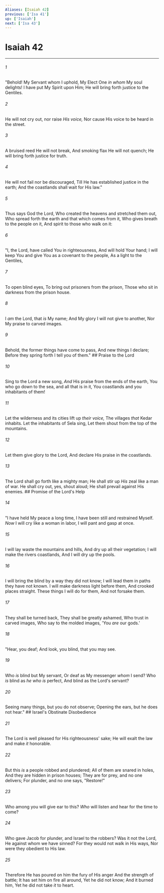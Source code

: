 ```yaml
---
Aliases: [Isaiah 42]
previous: ['Isa 41']
up: ['Isaiah']
next: ['Isa 43']
---
```

# Isaiah 42

***


###### 1 
"Behold! My Servant whom I uphold, My Elect One _in whom_ My soul delights! I have put My Spirit upon Him; He will bring forth justice to the Gentiles. 

###### 2 
He will not cry out, nor raise _His voice,_ Nor cause His voice to be heard in the street. 

###### 3 
A bruised reed He will not break, And smoking flax He will not quench; He will bring forth justice for truth. 

###### 4 
He will not fail nor be discouraged, Till He has established justice in the earth; And the coastlands shall wait for His law." 

###### 5 
Thus says God the Lord, Who created the heavens and stretched them out, Who spread forth the earth and that which comes from it, Who gives breath to the people on it, And spirit to those who walk on it: 

###### 6 
"I, the Lord, have called You in righteousness, And will hold Your hand; I will keep You and give You as a covenant to the people, As a light to the Gentiles, 

###### 7 
To open blind eyes, To bring out prisoners from the prison, Those who sit in darkness from the prison house. 

###### 8 
I _am_ the Lord, that _is_ My name; And My glory I will not give to another, Nor My praise to carved images. 

###### 9 
Behold, the former things have come to pass, And new things I declare; Before they spring forth I tell you of them." ## Praise to the Lord 

###### 10 
Sing to the Lord a new song, _And_ His praise from the ends of the earth, You who go down to the sea, and all that is in it, You coastlands and you inhabitants of them! 

###### 11 
Let the wilderness and its cities lift up _their voice,_ The villages _that_ Kedar inhabits. Let the inhabitants of Sela sing, Let them shout from the top of the mountains. 

###### 12 
Let them give glory to the Lord, And declare His praise in the coastlands. 

###### 13 
The Lord shall go forth like a mighty man; He shall stir up _His_ zeal like a man of war. He shall cry out, yes, shout aloud; He shall prevail against His enemies. ## Promise of the Lord's Help 

###### 14 
"I have held My peace a long time, I have been still and restrained Myself. _Now_ I will cry like a woman in labor, I will pant and gasp at once. 

###### 15 
I will lay waste the mountains and hills, And dry up all their vegetation; I will make the rivers coastlands, And I will dry up the pools. 

###### 16 
I will bring the blind by a way they did not know; I will lead them in paths they have not known. I will make darkness light before them, And crooked places straight. These things I will do for them, And not forsake them. 

###### 17 
They shall be turned back, They shall be greatly ashamed, Who trust in carved images, Who say to the molded images, 'You _are_ our gods.' 

###### 18 
"Hear, you deaf; And look, you blind, that you may see. 

###### 19 
Who _is_ blind but My servant, Or deaf as My messenger _whom_ I send? Who _is_ blind as _he who is_ perfect, And blind as the Lord's servant? 

###### 20 
Seeing many things, but you do not observe; Opening the ears, but he does not hear." ## Israel's Obstinate Disobedience 

###### 21 
The Lord is well pleased for His righteousness' sake; He will exalt the law and make _it_ honorable. 

###### 22 
But this _is_ a people robbed and plundered; All of them are snared in holes, And they are hidden in prison houses; They are for prey, and no one delivers; For plunder, and no one says, "Restore!" 

###### 23 
Who among you will give ear to this? _Who_ will listen and hear for the time to come? 

###### 24 
Who gave Jacob for plunder, and Israel to the robbers? Was it not the Lord, He against whom we have sinned? For they would not walk in His ways, Nor were they obedient to His law. 

###### 25 
Therefore He has poured on him the fury of His anger And the strength of battle; It has set him on fire all around, Yet he did not know; And it burned him, Yet he did not take _it_ to heart.
